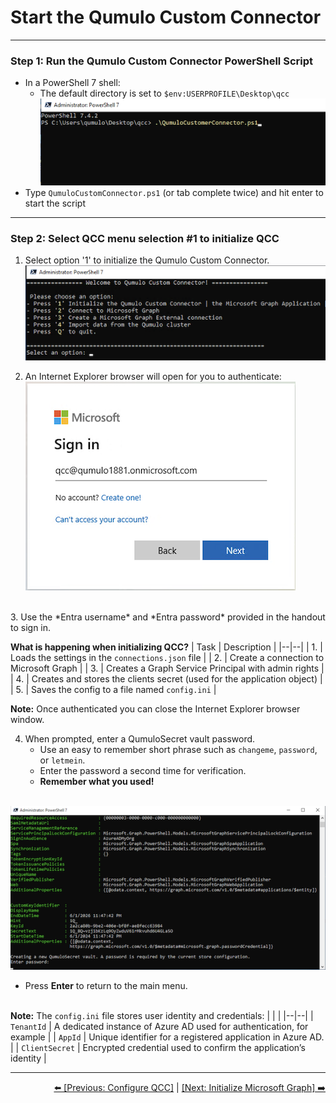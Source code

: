 # Start the Qumulo Custom Connector

---
### Step 1: Run the Qumulo Custom Connector PowerShell Script

- In a PowerShell 7 shell:
     - The default directory is set to `$env:USERPROFILE\Desktop\qcc`  <br>
![Powershell command shell](https://github.com/Qumulo/QumuloCustomConnector/blob/main/workshop/images/qcc-powershell-cd-qcc-dir.png)
- Type `QumuloCustomConnector.ps1` (or tab complete twice) and hit enter to start the script

---
### Step 2: Select QCC menu selection #1 to initialize QCC

1. Select option '1' to initialize the Qumulo Custom Connector. <br>
![enter image description here](https://github.com/Qumulo/QumuloCustomConnector/blob/main/workshop/images/qcc-menu.png)

2. An Internet Explorer browser will open for you to authenticate: <br>
![enter image description here](https://github.com/Qumulo/QumuloCustomConnector/blob/main/workshop/images/qcc-step1-microsoft-signin.png)
<br>
3. Use the *Entra username* and *Entra password* provided in the handout to sign in.

**What is happening when initializing QCC?**
|  Task |  Description |
|--|--|
| 1. | Loads the settings in the `connections.json` file  |
| 2. | Create a connection to Microsoft Graph |
| 3. | Creates a Graph Service Principal with admin rights  |
| 4. | Creates and stores the clients secret (used for the application object)  |
| 5. | Saves the config to a file named `config.ini`  |

**Note:** Once authenticated you can close the Internet Explorer browser window. 

4. When prompted, enter a QumuloSecret vault password.
    - Use an easy to remember short phrase such as `changeme`, `password`, or `letmein`. 
    - Enter the password a second time for verification.
    - **Remember what you used!** <br><br>
    
![enter image description here](https://github.com/Qumulo/QumuloCustomConnector/blob/main/workshop/images/qcc-step1-output.png)
<br>
 - Press **Enter** to return to the main menu.  <br><br>

**Note:** The `config.ini` file stores user identity and credentials: 
|  |  |
|--|--|
| `TenantId`  | A dedicated instance of Azure AD used for authentication, for example |
| `AppId` | Unique identifier for a registered application in Azure AD. | 
| `ClientSecret` | Encrypted credential used to confirm the application’s identity |


---
<div align="right">
  <a href="qcc-workshop-config-conn.md">⬅️ [Previous: Configure QCC]</a> | <a href="qcc-workshop-initmsgraph.md">[Next: Initialize Microsoft Graph] ➡️ </a>
</div>
